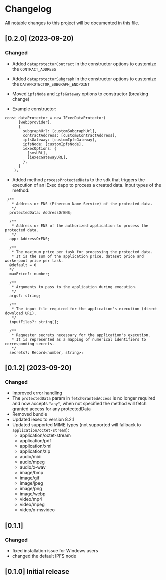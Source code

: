 # Changelog

All notable changes to this project will be documented in this file.

## [0.2.0] (2023-09-20)

### Changed

- Added `dataprotectorContract` in the constructor options to customize the `CONTRACT_ADDRESS`

- Added `dataprotectorSubgraph` in the constructor options to customize the `DATAPROTECTOR_SUBGRAPH_ENDPOINT`

- Moved `ipfsNode` and `ipfsGateway` options to constructor (breaking change)

- Example constructor:

```
const dataProtector = new IExecDataProtector(
      [web3provider],
      {
        subgraphUrl: [customSubgraphUrl],
        contractAddress: [customSContractAddress],
        ipfsGateway: [customIpfsGateway],
        ipfsNode: [customIpfsNode],
        iexecOptions: {
          [smsURL],
          [iexecGatewayURL],
        },
      }
    );
```

- Added method `processProtectedData` to the sdk that triggers the execution of an iExec dapp to process a created data.
  Input types of the method:

```
 /**
   * Address or ENS (Ethereum Name Service) of the protected data.
   */
  protectedData: AddressOrENS;

  /**
   * Address or ENS of the authorized application to process the protected data.
   */
  app: AddressOrENS;

  /**
   * The maximum price per task for processing the protected data.
   * It is the sum of the application price, dataset price and workerpool price per task.
  @default = 0
  */
  maxPrice?: number;

  /**
   * Arguments to pass to the application during execution.
   */
  args?: string;

  /**
   * The input file required for the application's execution (direct download URL).
   */
  inputFiles?: string[];

  /**
   * Requester secrets necessary for the application's execution.
   * It is represented as a mapping of numerical identifiers to corresponding secrets.
   */
  secrets?: Record<number, string>;
```

## [0.1.2] (2023-09-20)

### Changed

- Improved error handling
- The `protectedData` param in `fetchGrantedAccess` is no longer required and now accepts `"any"`, when not specified the method will fetch granted access for any protectedData
- Removed bundle
- Updated iexec to version 8.2.1
- Updated supported MIME types (not supported will fallback to `application/octet-stream`):
  - application/octet-stream
  - application/pdf
  - application/xml
  - application/zip
  - audio/midi
  - audio/mpeg
  - audio/x-wav
  - image/bmp
  - image/gif
  - image/jpeg
  - image/png
  - image/webp
  - video/mp4
  - video/mpeg
  - video/x-msvideo

## [0.1.1]

### Changed

- fixed installation issue for Windows users
- changed the default IPFS node

## [0.1.0] Initial release
